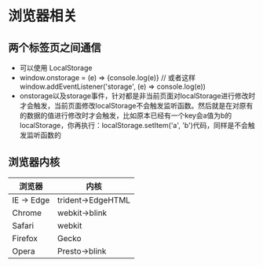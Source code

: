 # 浏览器相关

## 两个标签页之间通信

* 可以使用 LocalStorage
* window.onstorage = (e) => {console.log(e)} // 或者这样 window.addEventListener('storage', (e) => console.log(e))
* onstorage以及storage事件，针对都是非当前页面对localStorage进行修改时才会触发，当前页面修改localStorage不会触发监听函数。然后就是在对原有的数据的值进行修改时才会触发，比如原本已经有一个key会a值为b的localStorage，你再执行：localStorage.setItem('a', 'b')代码，同样是不会触发监听函数的

## 浏览器内核
| 浏览器  | 内核  |
| --- | --- |
| IE -> Edge  | trident->EdgeHTML  |
| Chrome  | webkit->blink |
| Safari  | webkit |
| Firefox  | Gecko |
| Opera  | Presto->blink |

